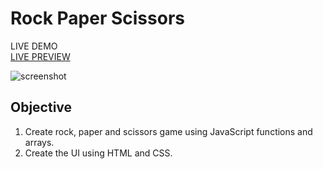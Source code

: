 # Rock Paper Scissors
LIVE DEMO
<br />
[LIVE PREVIEW](https://acdeguia.github.io/rock-paper-scissors/)

![screenshot](https://github.com/acdeguia/rock-paper-scissors/blob/main/images/screenshot.jpeg)

## Objective
1. Create rock, paper and scissors game using JavaScript functions and arrays.
2. Create the UI using HTML and CSS.
